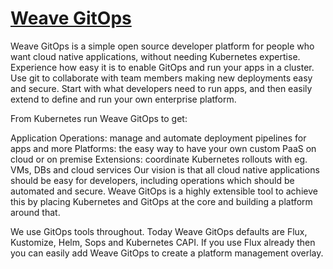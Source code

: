 # [Weave GitOps](https://github.com/weaveworks/weave-gitops)

Weave GitOps is a simple open source developer platform for people who want cloud native applications,
without needing Kubernetes expertise.
Experience how easy it is to enable GitOps and run your apps in a cluster.
Use git to collaborate with team members making new deployments easy and secure.
Start with what developers need to run apps, and then easily extend to define and run your own enterprise platform.

From Kubernetes run Weave GitOps to get:

Application Operations: manage and automate deployment pipelines for apps and more
Platforms: the easy way to have your own custom PaaS on cloud or on premise
Extensions: coordinate Kubernetes rollouts with eg. VMs, DBs and cloud services
Our vision is that all cloud native applications should be easy for developers,
including operations which should be automated and secure.
Weave GitOps is a highly extensible tool to achieve this by placing Kubernetes and GitOps at the core and
building a platform around that.

We use GitOps tools throughout. Today Weave GitOps defaults are Flux, Kustomize, Helm, Sops and Kubernetes CAPI.
If you use Flux already then you can easily add Weave GitOps to create a platform management overlay.

